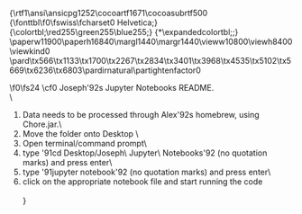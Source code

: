 {\rtf1\ansi\ansicpg1252\cocoartf1671\cocoasubrtf500
{\fonttbl\f0\fswiss\fcharset0 Helvetica;}
{\colortbl;\red255\green255\blue255;}
{\*\expandedcolortbl;;}
\paperw11900\paperh16840\margl1440\margr1440\vieww10800\viewh8400\viewkind0
\pard\tx566\tx1133\tx1700\tx2267\tx2834\tx3401\tx3968\tx4535\tx5102\tx5669\tx6236\tx6803\pardirnatural\partightenfactor0

\f0\fs24 \cf0 Joseph\'92s Jupyter Notebooks README.\
\
1. Data needs to be processed through Alex\'92s homebrew, using Chore.jar.\
2. Move the folder onto Desktop \
3. Open terminal/command prompt\
4. type \'91cd Desktop/Joseph\\ Jupyter\\ Notebooks\'92 (no quotation marks) and press enter\
5. type \'91jupyter notebook\'92  (no quotation marks) and press enter\
6. click on the appropriate notebook file and start running the code\
\
}
